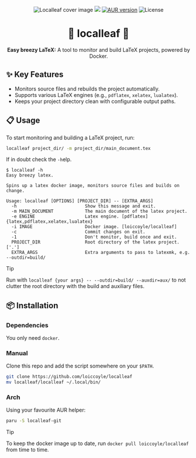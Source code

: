 <p align="center">
  <img src="https://loiccoyle.com/images/projects/localleaf/cover.png" alt="Localleaf cover image" />
  <a href="https://github.com/loiccoyle/localleaf/actions/workflows/ci.yml"><img src="https://github.com/loiccoyle/localleaf/actions/workflows/ci.yml/badge.svg"></a>
  <a href="https://aur.archlinux.org/packages/localleaf-git"><img src="https://img.shields.io/aur/version/localleaf-git" alt="AUR version"></a>
  <img src="https://img.shields.io/github/license/loiccoyle/localleaf" alt="License">
</p>
<h1 align="center">🍃 localleaf 🍃</h1>
<p align="center"><strong>Easy breezy LaTeX:</strong> A tool to monitor and build LaTeX projects, powered by Docker.</p>

## ✨ Key Features

- Monitors source files and rebuilds the project automatically.
- Supports various LaTeX engines (e.g., `pdflatex`, `xelatex`, `lualatex`).
- Keeps your project directory clean with configurable output paths.

## 📋 Usage

To start monitoring and building a LaTeX project, run:

```bash
localleaf project_dir/ -m project_dir/main_document.tex
```

If in doubt check the `-h`elp.

<!-- help start -->

```console
$ localleaf -h
Easy breezy latex.

Spins up a latex docker image, monitors source files and builds on change.

Usage: localleaf [OPTIONS] [PROJECT_DIR] -- [EXTRA_ARGS]
  -h                          Show this message and exit.
  -m MAIN_DOCUMENT            The main document of the latex project.
  -e ENGINE                   Latex engine. [pdflatex] {latex,pdflatex,xelatex,lualatex}
  -i IMAGE                    Docker image. [loiccoyle/localleaf]
  -c                          Commit changes on exit.
  -1                          Don't monitor, build once and exit.
  PROJECT_DIR                 Root directory of the latex project. ['.']
  EXTRA_ARGS                  Extra arguments to pass to latexmk, e.g. --outdir=build/
```

<!-- help end -->

> [!TIP]
> Run with `localleaf {your args} -- --outdir=build/ --auxdir=aux/` to not clutter the root directory with the build and auxiliary files.

## 📦 Installation

### Dependencies

You only need `docker`.

### Manual

Clone this repo and add the script somewhere on your `$PATH`.

```bash
git clone https://github.com/loiccoyle/localleaf
mv localleaf/localleaf ~/.local/bin/
```

### Arch

Using your favourite AUR helper:

```bash
paru -S localleaf-git
```

> [!TIP]
> To keep the docker image up to date, run `docker pull loiccoyle/localleaf` from time to time.
